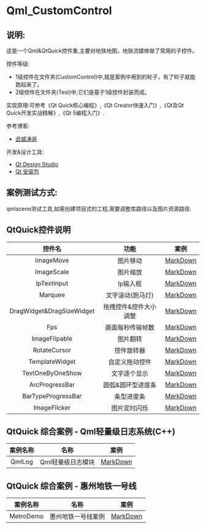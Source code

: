 # Qml_CustomControl

## 说明:

这是一个Qml&QtQuick控件集,主要对地铁地图，地铁流媒体做了常用的子控件。

控件等级:
 * 1级控件在文件夹(CustomControl)中,就是案例中用到的轮子，有了轮子就能跑起来了。
 * 2级控件在文件夹(Test)中,它们是基于1级控件封装而成。

实现原理:可参考《Qt Quick核心编程》,《Qt Creator快速入门》,《Qt及Qt Quick开发实战精解》,《Qt 5编程入门》.

参考博客: 
 * [武威涛哥](https://jaredtao.gitee.io/) 

开发&设计工具:
 * [Qt Design Studio](http://download.qt.io/development_releases/qtdesignstudio/)
 * [Qt 安装包](http://download.qt.io/development_releases/qt/)

## 案例测试方式:

qmlscene测试工具,如需创建项目式的工程,需要调整库路径以及图片资源路径.

## QtQuick控件说明

|  控件名   | 功能  | 案例 |
|  :----:  | :----: | :----: | 
| ImageMove  | 图片移动 | [MarkDown](Test/ImageMoveTest/README.md)  |
| ImageScale  | 图片缩放 | [MarkDown](Test/ImageScaleTest/README.md) |
| IpTextInput  | Ip输入框 | [MarkDown](Test/IpTextInputTest/README.md) |
| Marquee  | 文字滚动(跑马灯) | [MarkDown](Test/MarqueeTest/README.md) |
| DragWidget&DragSizeWidget | 拖拽控件&控件大小调整 | [MarkDown](Test/DragWidgetTest/README.md) |
| Fps | 画面每秒传输帧数 | [MarkDown](Test/FpsTest/README.md) |
| ImageFlipable | 图片翻转 | [MarkDown](Test/ImageFlipableTest/README.md) |
| RotateCursor | 控件旋转器 | [MarkDown](Test/RotateCursorTest/README.md) |
| TemplateWidget | 自定义拖动控件 | [MarkDown](Test/TemplateWidgetTest/README.md) |
| TextOneByOneShow | 文字逐个显示 | [MarkDown](Test/TextOneByOneShowTest/README.md) |
| ArcProgressBar | 圆弧&圆环型进度条 | [MarkDown](Test/ArcProgressBarTest/README.md) |
| BarTypeProgressBar | 条型进度条 | [MarkDown](Test/BarTypeProgressBarTest/README.md) |
| ImageFlicker | 图片定时闪烁 | [MarkDown](Test/ImageFlickerTest/README.md) |

QtQuick 综合案例 - Qml轻量级日志系统(C++)
------

| 案例名称 | 名称 | 案例 |
|  :----:  | :----: | :----: | 
| QmlLog  | Qml轻量级日志模块 | [MarkDown](QmlLog/README.md) |


QtQuick 综合案例 - 惠州地铁一号线
------

| 案例名称 | 名称 | 案例 |
|  :----:  | :----: | :----: | 
| MetroDemo | 惠州地铁一号线案例 | [MarkDown](Test/MetroMarkDown/README.md) |

